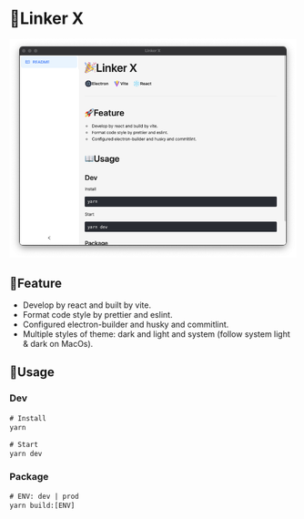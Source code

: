 # 🌈Linker X

![image](./public/shot.png)

## 🚀Feature

- Develop by react and built by vite.
- Format code style by prettier and eslint.
- Configured electron-builder and husky and commitlint.
- Multiple styles of theme: dark and light and system (follow system light & dark on MacOs).

## 📖Usage

### Dev

```shell
# Install
yarn
```

```shell
# Start
yarn dev
```

### Package

```shell
# ENV: dev | prod
yarn build:[ENV]
```
